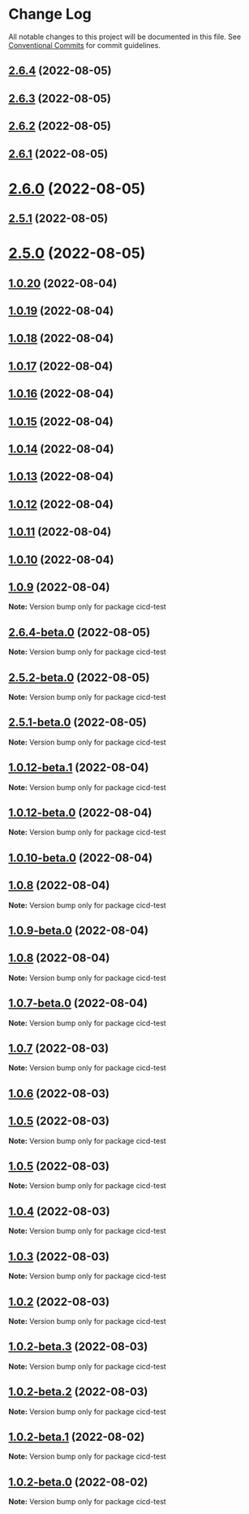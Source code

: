 # Change Log

All notable changes to this project will be documented in this file.
See [Conventional Commits](https://conventionalcommits.org) for commit guidelines.

## [2.6.4](https://github.com/pfapi/cicd-test/compare/v2.6.4-beta.0...v2.6.4) (2022-08-05)



## [2.6.3](https://github.com/pfapi/cicd-test/compare/v2.6.2...v2.6.3) (2022-08-05)



## [2.6.2](https://github.com/pfapi/cicd-test/compare/v2.6.1...v2.6.2) (2022-08-05)



## [2.6.1](https://github.com/pfapi/cicd-test/compare/v2.6.0...v2.6.1) (2022-08-05)



# [2.6.0](https://github.com/pfapi/cicd-test/compare/v2.5.2-beta.0...v2.6.0) (2022-08-05)



## [2.5.1](https://github.com/pfapi/cicd-test/compare/v2.5.1-beta.0...v2.5.1) (2022-08-05)



# [2.5.0](https://github.com/pfapi/cicd-test/compare/v1.0.20...v2.5.0) (2022-08-05)



## [1.0.20](https://github.com/pfapi/cicd-test/compare/v1.0.19...v1.0.20) (2022-08-04)



## [1.0.19](https://github.com/pfapi/cicd-test/compare/v1.0.18...v1.0.19) (2022-08-04)



## [1.0.18](https://github.com/pfapi/cicd-test/compare/v1.0.17...v1.0.18) (2022-08-04)



## [1.0.17](https://github.com/pfapi/cicd-test/compare/v1.0.16...v1.0.17) (2022-08-04)



## [1.0.16](https://github.com/pfapi/cicd-test/compare/v1.0.15...v1.0.16) (2022-08-04)



## [1.0.15](https://github.com/pfapi/cicd-test/compare/v1.0.14...v1.0.15) (2022-08-04)



## [1.0.14](https://github.com/pfapi/cicd-test/compare/v1.0.13...v1.0.14) (2022-08-04)



## [1.0.13](https://github.com/pfapi/cicd-test/compare/v1.0.12...v1.0.13) (2022-08-04)



## [1.0.12](https://github.com/pfapi/cicd-test/compare/v1.0.12-beta.1...v1.0.12) (2022-08-04)



## [1.0.11](https://github.com/pfapi/cicd-test/compare/v1.0.10...v1.0.11) (2022-08-04)



## [1.0.10](https://github.com/pfapi/cicd-test/compare/v1.0.10-beta.0...v1.0.10) (2022-08-04)



## [1.0.9](https://github.com/pfapi/cicd-test/compare/v1.0.9-beta.0...v1.0.9) (2022-08-04)

**Note:** Version bump only for package cicd-test





## [2.6.4-beta.0](https://github.com/pfapi/cicd-test/compare/v2.5.2-beta.0...v2.6.4-beta.0) (2022-08-05)

**Note:** Version bump only for package cicd-test





## [2.5.2-beta.0](https://github.com/pfapi/cicd-test/compare/v2.5.1-beta.0...v2.5.2-beta.0) (2022-08-05)

**Note:** Version bump only for package cicd-test





## [2.5.1-beta.0](https://github.com/pfapi/cicd-test/compare/v1.0.12-beta.1...v2.5.1-beta.0) (2022-08-05)

**Note:** Version bump only for package cicd-test





## [1.0.12-beta.1](https://github.com/pfapi/cicd-test/compare/v1.0.12-beta.0...v1.0.12-beta.1) (2022-08-04)

**Note:** Version bump only for package cicd-test





## [1.0.12-beta.0](https://github.com/pfapi/cicd-test/compare/v1.0.10-beta.0...v1.0.12-beta.0) (2022-08-04)

**Note:** Version bump only for package cicd-test





## [1.0.10-beta.0](https://github.com/pfapi/cicd-test/compare/v1.0.9-beta.0...v1.0.10-beta.0) (2022-08-04)



## [1.0.8](https://github.com/pfapi/cicd-test/compare/v1.0.7-beta.0...v1.0.8) (2022-08-04)

**Note:** Version bump only for package cicd-test






## [1.0.9-beta.0](https://github.com/pfapi/cicd-test/compare/v1.0.7-beta.0...v1.0.9-beta.0) (2022-08-04)

## [1.0.8](https://github.com/pfapi/cicd-test/compare/v1.0.7-beta.0...v1.0.8) (2022-08-04)


**Note:** Version bump only for package cicd-test





## [1.0.7-beta.0](https://github.com/pfapi/cicd-test/compare/v1.0.7...v1.0.7-beta.0) (2022-08-04)

**Note:** Version bump only for package cicd-test





## [1.0.7](https://github.com/pfapi/cicd-test/compare/v1.0.6...v1.0.7) (2022-08-03)

**Note:** Version bump only for package cicd-test





## [1.0.6](https://github.com/pfapi/cicd-test/compare/v1.0.5-beta.1...v1.0.6) (2022-08-03)



## [1.0.5](https://github.com/pfapi/cicd-test/compare/v1.0.4...v1.0.5) (2022-08-03)

**Note:** Version bump only for package cicd-test





## [1.0.5](https://github.com/pfapi/cicd-test/compare/v1.0.4...v1.0.5) (2022-08-03)

**Note:** Version bump only for package cicd-test





## [1.0.4](https://github.com/pfapi/cicd-test/compare/v1.0.3...v1.0.4) (2022-08-03)

**Note:** Version bump only for package cicd-test





## [1.0.3](https://github.com/pfapi/cicd-test/compare/v1.0.2...v1.0.3) (2022-08-03)

**Note:** Version bump only for package cicd-test





## [1.0.2](https://github.com/pfapi/cicd-test/compare/v1.0.2-beta.3...v1.0.2) (2022-08-03)

**Note:** Version bump only for package cicd-test





## [1.0.2-beta.3](https://github.com/pfapi/cicd-test/compare/v1.0.2-beta.2...v1.0.2-beta.3) (2022-08-03)

**Note:** Version bump only for package cicd-test





## [1.0.2-beta.2](https://github.com/pfapi/cicd-test/compare/v1.0.2-beta.1...v1.0.2-beta.2) (2022-08-03)

**Note:** Version bump only for package cicd-test





## [1.0.2-beta.1](https://github.com/pfapi/cicd-test/compare/v1.0.2-beta.0...v1.0.2-beta.1) (2022-08-02)

**Note:** Version bump only for package cicd-test





## [1.0.2-beta.0](https://github.com/pfapi/cicd-test/compare/v1.0.1...v1.0.2-beta.0) (2022-08-02)

**Note:** Version bump only for package cicd-test
